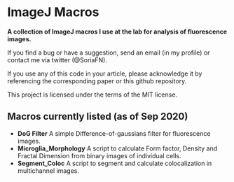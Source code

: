 # ImageJ Macros
**A collection of ImageJ macros I use at the lab for analysis of fluorescence images.**

If you find a bug or have a suggestion, send an email (in my profile) or contact me via twitter (@SoriaFN).

If you use any of this code in your article, please acknowledge it by referencing the corresponding paper or this github repository.

This project is licensed under the terms of the MIT license.

## Macros currently listed (as of Sep 2020)

- **DoG Filter**  A simple Difference-of-gaussians filter for fluorescence images.
- **Microglia_Morphology**  A script to calculate Form factor, Density and Fractal Dimension from binary images of individual cells.
- **Segment_Coloc**  A script to segment and calculate colocalization in multichannel images.

